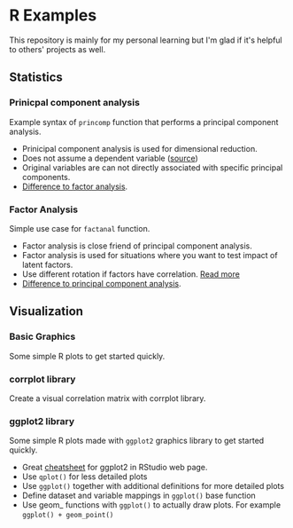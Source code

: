 # R Examples #
This repository is mainly for my personal learning but I'm glad if it's helpful to others' projects as well.

## Statistics ##
### Prinicpal component analysis ###
Example syntax of `princomp` function that performs a principal component analysis. 
* Prinicipal component analysis is used for dimensional reduction. 
* Does not assume a dependent variable ([source](ftp://statgen.ncsu.edu/pub/thorne/molevoclass/AtchleyOct19.pdf))
* Original variables are can not directly associated with specific principal components.
* [Difference to factor analysis](https://stats.stackexchange.com/questions/1576/what-are-the-differences-between-factor-analysis-and-principal-component-analysi).

### Factor Analysis ##
Simple use case for `factanal` function.
* Factor analysis is close friend of principal component analysis. 
* Factor analysis is used for situations where you want to test impact of latent factors. 
* Use different rotation if factors have correlation. [Read more](http://www.theanalysisfactor.com/rotations-factor-analysis/)
* [Difference to principal component analysis](https://stats.stackexchange.com/questions/1576/what-are-the-differences-between-factor-analysis-and-principal-component-analysi).

## Visualization ##
### Basic Graphics ###
Some simple R plots to get started quickly.

### corrplot library ###
Create a visual correlation matrix with corrplot library.

### ggplot2 library ###
Some simple R plots made with `ggplot2` graphics library to get started quickly.
* Great [cheatsheet](https://www.rstudio.com/resources/cheatsheets/) for ggplot2 in RStudio web page.
* Use `qplot()` for less detailed plots
* Use `ggplot()` together with additional definitions for more detailed plots
* Define dataset and variable mappings in `ggplot()` base function
* Use geom_ functions with `ggplot()` to actually draw plots. For example `ggplot() + geom_point()`

